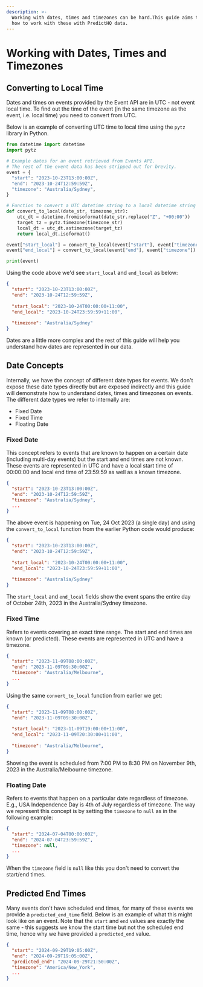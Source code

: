 ```yaml
---
description: >-
  Working with dates, times and timezones can be hard.This guide aims to clarify
  how to work with these with PredictHQ data.
---
```


# Working with Dates, Times and Timezones

## Converting to Local Time

Dates and times on events provided by the Event API are in UTC - not event local time. To find out the time of the event (in the same timezone as the event, i.e. local time) you need to convert from UTC.

Below is an example of converting UTC time to local time using the `pytz` library in Python.

```python
from datetime import datetime
import pytz

# Example dates for an event retrieved from Events API.
# The rest of the event data has been stripped out for brevity.
event = {
  "start": "2023-10-23T13:00:00Z",
  "end": "2023-10-24T12:59:59Z",
  "timezone": "Australia/Sydney",
}

# Function to convert a UTC datetime string to a local datetime string using the given timezone
def convert_to_local(date_str, timezone_str):
    utc_dt = datetime.fromisoformat(date_str.replace("Z", "+00:00"))
    target_tz = pytz.timezone(timezone_str)
    local_dt = utc_dt.astimezone(target_tz)
    return local_dt.isoformat()

event["start_local"] = convert_to_local(event["start"], event["timezone"])
event["end_local"] = convert_to_local(event["end"], event["timezone"])

print(event)
```

Using the code above we'd see `start_local` and `end_local` as below:

```json
{
  "start": "2023-10-23T13:00:00Z",
  "end": "2023-10-24T12:59:59Z",
  
  "start_local": "2023-10-24T00:00:00+11:00",
  "end_local": "2023-10-24T23:59:59+11:00",
  
  "timezone": "Australia/Sydney"
}
```

Dates are a little more complex and the rest of this guide will help you understand how dates are represented in our data.

## Date Concepts

Internally, we have the concept of different date types for events. We don't expose these date types directly but are exposed indirectly and this guide will demonstrate how to understand dates, times and timezones on events. The different date types we refer to internally are:

* Fixed Date
* Fixed Time
* Floating Date

### Fixed Date

This concept refers to events that are known to happen on a certain date (including multi-day events) but the start and end times are not known. These events are represented in UTC and have a local start time of 00:00:00 and local end time of 23:59:59 as well as a known timezone.

```json
{
  "start": "2023-10-23T13:00:00Z",
  "end": "2023-10-24T12:59:59Z",
  "timezone": "Australia/Sydney",
  ...
}
```

The above event is happening on Tue, 24 Oct 2023 (a single day) and using the `convert_to_local` function from the earlier Python code would produce:

```json
{
  "start": "2023-10-23T13:00:00Z",
  "end": "2023-10-24T12:59:59Z",
  
  "start_local": "2023-10-24T00:00:00+11:00",
  "end_local": "2023-10-24T23:59:59+11:00",
  
  "timezone": "Australia/Sydney"
}
```

The `start_local` and `end_local` fields show the event spans the entire day of October 24th, 2023 in the Australia/Sydney timezone.

### Fixed Time

Refers to events covering an exact time range. The start and end times are known (or predicted). These events are represented in UTC and have a timezone.&#x20;

```json
{
  "start": "2023-11-09T08:00:00Z",
  "end": "2023-11-09T09:30:00Z",
  "timezone": "Australia/Melbourne",
  ...
}
```

Using the same `convert_to_local` function from earlier we get:

```json
{
  "start": "2023-11-09T08:00:00Z",
  "end": "2023-11-09T09:30:00Z",
  
  "start_local": "2023-11-09T19:00:00+11:00",
  "end_local": "2023-11-09T20:30:00+11:00",
  
  "timezone": "Australia/Melbourne",
}
```

Showing the event is scheduled from 7:00 PM to 8:30 PM on November 9th, 2023 in the Australia/Melbourne timezone.

### Floating Date

Refers to events that happen on a particular date regardless of timezone. E.g., USA Independence Day is 4th of July regardless of timezone. The way we represent this concept is by setting the `timezone` to `null` as in the following example:

```json
{
  "start": "2024-07-04T00:00:00Z",
  "end": "2024-07-04T23:59:59Z",
  "timezone": null,
  ...
}
```

When the `timezone` field is `null` like this you don't need to convert the start/end times.

## Predicted End Times

Many events don't have scheduled end times, for many of these events we provide a `predicted_end_time` field. Below is an example of what this might look like on an event. Note that the `start` and `end` values are exactly the same - this suggests we know the start time but not the scheduled end time, hence why we have provided a `predicted_end` value.

```json
{
  "start": "2024-09-29T19:05:00Z",
  "end": "2024-09-29T19:05:00Z",
  "predicted_end": "2024-09-29T21:50:00Z",
  "timezone": "America/New_York",
  ...
}
```

